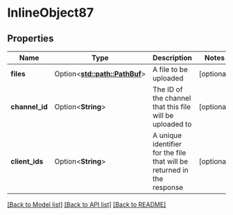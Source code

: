 # InlineObject87

## Properties

Name | Type | Description | Notes
------------ | ------------- | ------------- | -------------
**files** | Option<[**std::path::PathBuf**](std::path::PathBuf.md)> | A file to be uploaded | [optional]
**channel_id** | Option<**String**> | The ID of the channel that this file will be uploaded to | [optional]
**client_ids** | Option<**String**> | A unique identifier for the file that will be returned in the response | [optional]

[[Back to Model list]](../README.md#documentation-for-models) [[Back to API list]](../README.md#documentation-for-api-endpoints) [[Back to README]](../README.md)


